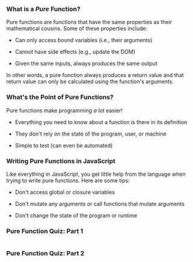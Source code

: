 ### What is a *Pure* Function? ###

Pure functions are functions that have the same properties as their
mathematical cousins.  Some of these properties include:

  * Can only access bound variables (i.e., their arguments)

  * Cannot have side effects (e.g., update the DOM)

  * Given the same inputs, always produces the same output

In other words, a pure function always produces a return value and
that return value can only be calculated using the function's
arguments.

### What's the Point of Pure Functions? ###

Pure functions make programming *a lot* easier!

  * Everything you need to know about a function is there in its
    definition

  * They don't rely on the state of the program, user, or machine

  * Simple to test (can even be automated)

### Writing Pure Functions in JavaScript ###

Like everything in JavaScript, you get little help from the language
when trying to write pure functions.  Here are some tips:

  * Don't access global or closure variables

  * Don't mutate any arguments or call functions that mutate arguments

  * Don't change the state of the program or runtime

### Pure Function Quiz: Part 1 ###

~~~ {.javascript insert="../../../src/examples/js/pure.js" token="cache"}
~~~

### Pure Function Quiz: Part 2 ###

~~~ {.javascript insert="../../../src/examples/js/pure.js" token="helper"}
~~~
